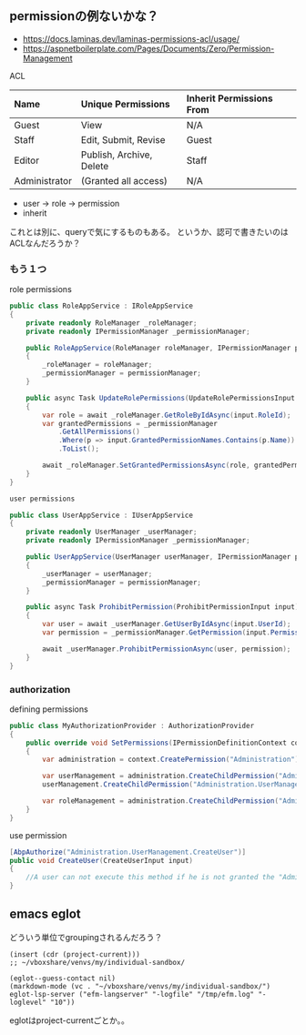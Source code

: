 ## permissionの例ないかな？

- https://docs.laminas.dev/laminas-permissions-acl/usage/
- https://aspnetboilerplate.com/Pages/Documents/Zero/Permission-Management

ACL

| Name  | Unique Permissions  | Inherit Permissions From |
| :--- | :--- | :--- |
| Guest  | View  | N/A |
| Staff  | Edit, Submit, Revise  | Guest |
| Editor  | Publish, Archive, Delete  | Staff |
| Administrator  | (Granted all access)  | N/A |

- user -> role -> permission
- inherit

これとは別に、queryで気にするものもある。
というか、認可で書きたいのはACLなんだろうか？

### もう１つ

role permissions

```csharp
public class RoleAppService : IRoleAppService
{
    private readonly RoleManager _roleManager;
    private readonly IPermissionManager _permissionManager;

    public RoleAppService(RoleManager roleManager, IPermissionManager permissionManager)
    {
        _roleManager = roleManager;
        _permissionManager = permissionManager;
    }

    public async Task UpdateRolePermissions(UpdateRolePermissionsInput input)
    {
        var role = await _roleManager.GetRoleByIdAsync(input.RoleId);
        var grantedPermissions = _permissionManager
            .GetAllPermissions()
            .Where(p => input.GrantedPermissionNames.Contains(p.Name))
            .ToList();

        await _roleManager.SetGrantedPermissionsAsync(role, grantedPermissions);
    }
}
```

```csharp
user permissions

public class UserAppService : IUserAppService
{
    private readonly UserManager _userManager;
    private readonly IPermissionManager _permissionManager;

    public UserAppService(UserManager userManager, IPermissionManager permissionManager)
    {
        _userManager = userManager;
        _permissionManager = permissionManager;
    }

    public async Task ProhibitPermission(ProhibitPermissionInput input)
    {
        var user = await _userManager.GetUserByIdAsync(input.UserId);
        var permission = _permissionManager.GetPermission(input.PermissionName);

        await _userManager.ProhibitPermissionAsync(user, permission);
    }
}
```

### authorization

defining permissions

```csharp
public class MyAuthorizationProvider : AuthorizationProvider
{
    public override void SetPermissions(IPermissionDefinitionContext context)
    {
        var administration = context.CreatePermission("Administration");

        var userManagement = administration.CreateChildPermission("Administration.UserManagement");
        userManagement.CreateChildPermission("Administration.UserManagement.CreateUser");

        var roleManagement = administration.CreateChildPermission("Administration.RoleManagement");
    }
}
```

use permission

```csharp
[AbpAuthorize("Administration.UserManagement.CreateUser")]
public void CreateUser(CreateUserInput input)
{
    //A user can not execute this method if he is not granted the "Administration.UserManagement.CreateUser" permission.
}
```

## emacs eglot

どういう単位でgroupingされるんだろう？

```
(insert (cdr (project-current)))
;; ~/vboxshare/venvs/my/individual-sandbox/

(eglot--guess-contact nil)
(markdown-mode (vc . "~/vboxshare/venvs/my/individual-sandbox/") eglot-lsp-server ("efm-langserver" "-logfile" "/tmp/efm.log" "-loglevel" "10"))
```

eglotはproject-currentごとか。。

